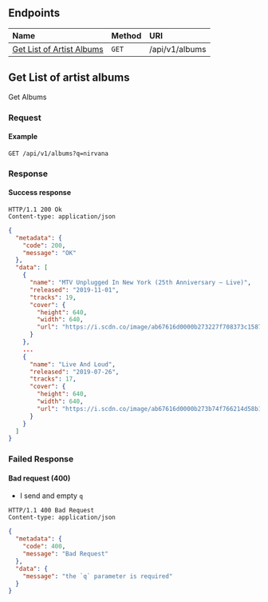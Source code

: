 ## Endpoints

| Name                                           | Method | URI            |
| :---                                           | :---   | :---           |
| [Get List of Artist Albums](#GET-albums-list)  | `GET`  | /api/v1/albums |

## <a name="GET-albums-list"></a>Get List of artist albums
Get Albums

### Request

#### Example

```http
GET /api/v1/albums?q=nirvana
```

### Response

#### Success response

```http
HTTP/1.1 200 Ok
Content-type: application/json
```

```json
{
  "metadata": {
    "code": 200,
    "message": "OK"
  },
  "data": [
    {
      "name": "MTV Unplugged In New York (25th Anniversary – Live)",
      "released": "2019-11-01",
      "tracks": 19,
      "cover": {
        "height": 640,
        "width": 640,
        "url": "https://i.scdn.co/image/ab67616d0000b273227f708373c1587bdd803ea6"
      }
    },
    ...
    {
      "name": "Live And Loud",
      "released": "2019-07-26",
      "tracks": 17,
      "cover": {
        "height": 640,
        "width": 640,
        "url": "https://i.scdn.co/image/ab67616d0000b273b74f766214d58b11d076c447"
      }
    }
  ]
}
```

### Failed Response

#### Bad request (400)
- I send and empty `q`

```http
HTTP/1.1 400 Bad Request
Content-type: application/json
```

```json
{
  "metadata": {
    "code": 400,
    "message": "Bad Request"
  },
  "data": {
    "message": "the `q` parameter is required"
  }
}
```